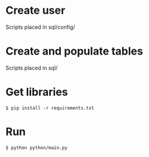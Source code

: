 Create user
========
Scripts placed in sql/config/

Create and populate tables
========
Scripts placed in sql/

Get libraries
==========
`$ pip install -r requirements.txt`

Run
========
`$ python python/main.py`
